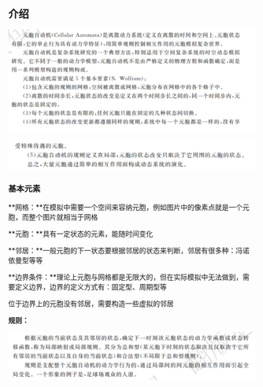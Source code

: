 ## 介绍

![image-20220320153526477](https://raw.githubusercontent.com/Chikie920/Mark/main/Sources/images_math/image-20220320153526477.png)

![image-20220320153540902](https://raw.githubusercontent.com/Chikie920/Mark/main/Sources/images_math/image-20220320153540902.png)



### 基本元素



**网格：**在模拟中需要一个空间来容纳元胞，例如图片中的像素点就是一个元胞，而整个图片就相当于网格

**元胞：**具有一定状态的元素，能随时间变化

**邻居：**一般元胞的下一状态要根据邻居的状态来判断，邻居有很多种：冯诺依曼型等等

**边界条件：**理论上元胞与网格都是无限大的，但在实际模拟中无法做到，需要定义边界，边界的定义方式有：固定型、周期型等

位于边界上的元胞没有邻居，需要构造一些虚拟的邻居

**规则：**

![image-20220320154018692](https://raw.githubusercontent.com/Chikie920/Mark/main/Sources/images_math/image-20220320154018692.png)

